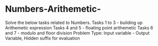 # Numbers-Arithemetic-
Solve the below tasks related to Numbers.  Tasks 1 to 3 - building up Arithemetic expression Tasks 4 and 5 - floating point arithemetic Tasks 6 and 7 - modulo and floor division Problem Type: Input variable - Output Variable, Hidden suffix for evaluation

